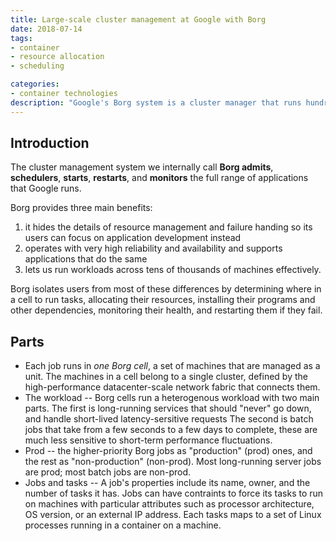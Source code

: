 ```yaml
---
title: Large-scale cluster management at Google with Borg
date: 2018-07-14
tags:
- container
- resource allocation
- scheduling

categories:
- container technologies
description: "Google's Borg system is a cluster manager that runs hundreds of jobs, from many thousands of different applications, across a number of clusters each with up to tens of thousands of machines.谷歌的Borg系统是一个集群管理器，可以运行数千个不同应用程序的数百个作业，这些作业分布在多个集群中，每个集群中有数万台计算机。It achieves high utilization by combining admission control, efficient task-packing, over-commitment, and machine sharing with process-level performance isolation."
---
```

## Introduction
The cluster management system we internally call **Borg admits**, **schedulers**, **starts**, **restarts**, and **monitors** the full range of applications that Google runs.

Borg provides three main benefits:
1. it hides the details of resource management and failure handing so its users can focus on application development instead
2. operates with very high reliability and availability and supports applications that do the same
3. lets us run workloads across tens of thousands of machines effectively.

Borg isolates users from most of these differences by determining where in a cell to run tasks, allocating their resources, installing their programs and other dependencies, monitoring their health, and restarting them if they fail.

## Parts
- Each job runs in *one Borg cell*, a set of machines that are managed as a unit. The machines in a cell belong to a single cluster, defined by the high-performance datacenter-scale network fabric that connects them.
- The workload -- Borg cells run a heterogenous workload with two main parts. The first is long-running services that should "never" go down, and handle short-lived latency-sersitive requests
  The second is batch jobs that take from a few seconds to a few days to complete, these are much less sensitive to short-term performance fluctuations.
- Prod -- the higher-priority Borg jobs as "production" (prod) ones, and the rest as "non-production" (non-prod). Most long-running server jobs are prod; most batch jobs are non-prod.
- Jobs and tasks -- A job's properties include its name, owner, and the number of tasks it has. Jobs can have contraints to force its tasks to run on machines with particular attributes such as processor architecture, OS version, or an external IP address. Each tasks maps to a set of Linux processes running in a container on a machine.
